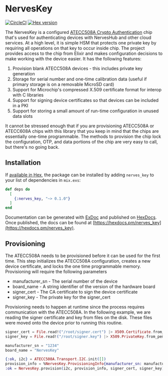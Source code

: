 # NervesKey

[![CircleCI](https://circleci.com/gh/nerves-hub/nerves_key.svg?style=svg)](https://circleci.com/gh/nerves-hub/nerves_key)
[![Hex version](https://img.shields.io/hexpm/v/nerves_key.svg "Hex version")](https://hex.pm/packages/nerves_key)

The NervesKey is a configured [ATECC508A Crypto
Authentication](https://www.microchip.com/wwwproducts/en/ATECC508A) chip that's
used for authenticating devices with NervesHub and other cloud services. At a
high level, it is simple HSM that protects one private key by requiring all
operations on that key to occur inside chip. The project provides access to the
chip from Elixir and makes configuration decisions to make working with the
device easier. It has the following features:

1. Provision blank ATECC508A devices - this includes private key generation
2. Storage for serial number and one-time calibration data (useful if primary
   storage is on a removable MicroSD card)
3. Support for Microchip's compressed X.509 certificate format for interop with
   C libraries
4. Support for signing device certificates so that devices can be included in a
   PKI
5. Support for storing a small amount of run-time configuration in unused data
   slots

It cannot be stressed enough that if you are provisioning ATECC508A or ATECC608A
chips with this library that you keep in mind that the chips are essentially
one-time programmable. The methods to provision the chip lock the configuration,
OTP, and data portions of the chip are very easy to call, but there's no
going back.

## Installation

If [available in Hex](https://hex.pm/docs/publish), the package can be installed
by adding `nerves_key` to your list of dependencies in `mix.exs`:

```elixir
def deps do
  [
    {:nerves_key, "~> 0.1.0"}
  ]
end
```

Documentation can be generated with [ExDoc](https://github.com/elixir-lang/ex_doc)
and published on [HexDocs](https://hexdocs.pm). Once published, the docs can
be found at [https://hexdocs.pm/nerves_key](https://hexdocs.pm/nerves_key).

## Provisioning

The ATECC508A needs to be provisioned before it can be used for the first time.
This step initializes the ATECC508A configuration, creates a new device certificate,
and locks the one time programmable memory. Provisioning will require the following
parameters

* manufacturer_sn - The serial number of the device
* board_name - A string identifier of the version of the hardware board
* signer_cert - The CA certificate to sign the device certificate
* signer_key - The private key for the signer_cert

Provisioning needs to happen at runtime since the process requires communication
with the ATECC508A. In the following example, we are reading the signer certificate
and key from files on the disk. These files were moved onto the device
prior to running this routine.

```elixir
signer_cert = File.read!("/root/signer.cert") |> X509.Certificate.from_pem!
signer_key = File.read!("/root/signer.key") |> X509.PrivateKey.from_pem!()

manufacturer_sn = "1234"
board_name = "NervesKey"

{:ok, i2c} = ATECC508A.Transport.I2C.init([])
provision_info = %NervesKey.ProvisioningInfo{manufacturer_sn: manufacturer_sn, board_name: board_name}
:ok = NervesKey.provision(i2c, provision_info, signer_cert, signer_key)
```
